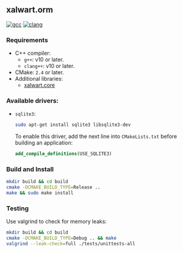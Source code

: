 ## xalwart.orm

[![gcc](https://github.com/YuriyLisovskiy/xalwart.orm/actions/workflows/tests-gcc.yml/badge.svg)](https://github.com/YuriyLisovskiy/xalwart.orm/actions/workflows/tests-gcc.yml)
[![clang](https://github.com/YuriyLisovskiy/xalwart.orm/actions/workflows/tests-clang.yml/badge.svg)](https://github.com/YuriyLisovskiy/xalwart.orm/actions/workflows/tests-clang.yml)

### Requirements

- C++ compiler:
  - `g++`: v10 or later.
  - `clang++`: v10 or later.
- CMake: `2.4` or later.
- Additional libraries:
  - [xalwart.core](https://github.com/YuriyLisovskiy/xalwart.core)

### Available drivers:
* `sqlite3`:
    ```bash
    sudo apt-get install sqlite3 libsqlite3-dev
    ```
  To enable this driver, add the next line into `CMakeLists.txt`
  before building an application:
  ```cmake
  add_compile_definitions(USE_SQLITE3)
  ```

### Build and Install
```bash
mkdir build && cd build
cmake -DCMAKE_BUILD_TYPE=Release ..
make && sudo make install
```

### Testing

Use valgrind to check for memory leaks:
```bash
mkdir build && cd build
cmake -DCMAKE_BUILD_TYPE=Debug .. && make
valgrind --leak-check=full ./tests/unittests-all
```
